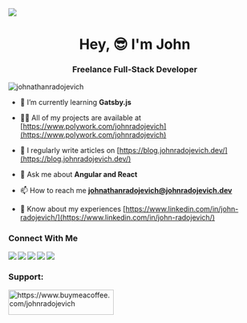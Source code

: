 <img src="https://alpha-centauri-production.s3.amazonaws.com/uploads/content/174/header_image/header.jpg" />

<h1 align="center">Hey, 😎 I'm John</h1>
<h3 align="center">Freelance Full-Stack Developer</h3>

<p align="left"> <img src="https://komarev.com/ghpvc/?username=johnathanradojevich&label=Profile%20views&color=0e75b6&style=flat" alt="johnathanradojevich" /> </p>

- 🌱 I’m currently learning **Gatsby.js**

- 👨‍💻 All of my projects are available at [https://www.polywork.com/johnradojevich](https://www.polywork.com/johnradojevich)

- 📝 I regularly write articles on [https://blog.johnradojevich.dev/](https://blog.johnradojevich.dev/)

- 💬 Ask me about **Angular and React**

- 📫 How to reach me **johnathanradojevich@johnradojevich.dev**

- 📄 Know about my experiences [https://www.linkedin.com/in/john-radojevich/](https://www.linkedin.com/in/john-radojevich/)


<h3 align="left">Connect With Me</h3>

<a href="https://www.linkedin.com/in/john-radojevich/" target="blank" >
  <img align="left"  src="https://img.shields.io/badge/LinkedIn-0077B5?style=for-the-badge&logo=linkedin&logoColor=white" />
  </a>
<a href="https://twitter.com/John_Radojevich" target="blank" >
    <img align="left" src="https://img.shields.io/badge/Twitter-1DA1F2?style=for-the-badge&logo=twitter&logoColor=white"/>
</a>
<a href="https://hashnode.com/@johnathanradojevich" target="_blank">
    <img align="left"  src="https://img.shields.io/badge/Hashnode-2962FF?style=for-the-badge&logo=hashnode&logoColor=white" />
</a>
<a href="https://www.instagram.com/John.Radojevich/">
    <img align="left"  src="https://img.shields.io/badge/Instagram-E4405F?style=for-the-badge&logo=instagram&logoColor=white" />
</a>
<a href="https://www.polywork.com/johnradojevich">
    <img align="left"src="https://img.shields.io/badge/polywork-543DE0?style=for-the-badge&logo=polywork&logoColor=white" />  
</a>
<br>

<h3 align="left">Support:</h3>
<p><a href="https://www.buymeacoffee.com/johnradojevich"> <img align="left" src="https://cdn.buymeacoffee.com/buttons/v2/default-yellow.png" height="50" width="210" alt="https://www.buymeacoffee.com/johnradojevich" /></a></p><br><br>

